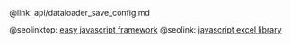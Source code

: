@link: api/dataloader_save_config.md

@seolinktop: [easy javascript framework](https://webix.com)
@seolink: [javascript excel library](https://webix.com/widget/excel_viewer/)